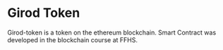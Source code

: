 # Girod Token

Girod-token is a token on the ethereum blockchain. Smart Contract was developed in the blockchain course at FFHS.
